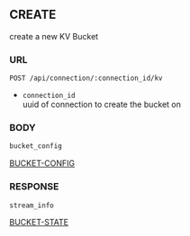 
## CREATE
create a new KV Bucket


### URL
```
POST /api/connection/:connection_id/kv
```
- `connection_id`  
uuid of connection to create the bucket on


### BODY
```typescript
bucket_config
```
[BUCKET-CONFIG](./def/bucket-config.md)


### RESPONSE
```
stream_info
```
[BUCKET-STATE](./def/bucket-state.md)

